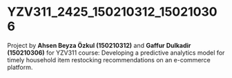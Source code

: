 # YZV311_2425_150210312_150210306
Project by **Ahsen Beyza Özkul (150210312)** and **Gaffur Dulkadir (150210306)** for YZV311 course: Developing a predictive analytics model for timely household item restocking recommendations on an e-commerce platform. 


